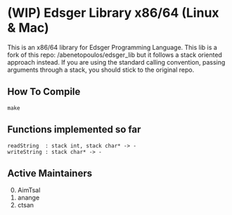 # (WIP) Edsger Library x86/64 (Linux & Mac)

This is an x86/64 library for Edsger Programming Language. This lib is a fork of this
repo: /abenetopoulos/edsger\_lib but it follows a stack oriented approach instead. If
you are using the standard calling convention, passing arguments through a stack, you 
should stick to the original repo.

## How To Compile

    make

## Functions implemented so far

    readString  : stack int, stack char* -> -
    writeString : stack char* -> -

## Active Maintainers

0. AimTsal
1. anange
2. ctsan
